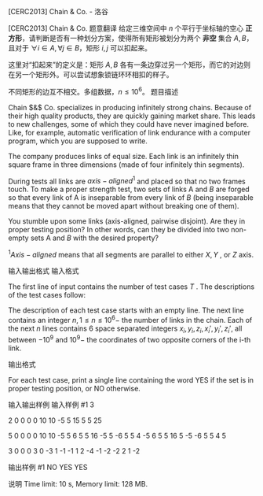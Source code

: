 



[CERC2013] Chain & Co. - 洛谷














[CERC2013] Chain & Co.
题意翻译
给定三维空间中 $n$ 个平行于坐标轴的空心 **正方形**，请判断是否有一种划分方案，使得所有矩形被划分为两个 **非空** 集合 $A,B$，且对于 $\forall i\in A,\forall j\in B$，矩形 $i,j$ 可以扣起来。

这里对“扣起来”的定义是：矩形 $A,B$ 各有一条边穿过另一个矩形，而它的对边则在另一个矩形外。可以尝试想象锁链环环相扣的样子。

不同矩形的边互不相交。多组数据，$n\le 10^6$。
题目描述


Chain $&$ Co. specializes in producing infinitely strong chains. Because of their high quality products, they are quickly gaining market share. This leads to new challenges, some of which they could have never imagined before. Like, for example, automatic verification of link endurance with a computer program, which you are supposed to write.

The company produces links of equal size. Each link is an infinitely thin square frame in three dimensions (made of four infinitely thin segments).

During tests all links are $axis-aligned^{1}$ and placed so that no two frames touch. To make a proper strength test, two sets of links A and $B$ are forged so that every link of A is inseparable from every link of $B$ (being inseparable means that they cannot be moved apart without breaking one of them).

You stumble upon some links (axis-aligned, pairwise disjoint). Are they in proper testing position? In other words, can they be divided into two non-empty sets A and $B$ with the desired property?

$^{1}Axis-aligned$ means that all segments are parallel to either $X , Y$ , or $Z$ axis.


输入输出格式
输入格式



The first line of input contains the number of test cases $T$ . The descriptions of the test cases follow:

The description of each test case starts with an empty line. The next line contains an integer $n , 1 \le n \le 10^{6} -$ the number of links in the chain. Each of the next $n$ lines contains $6$ space separated integers $x_{i}, y_{i}, z_{i}, x_{i}', y_{i}', z_{i}',$ all between $-10^{9}$ and $10^{9} -$ the coordinates of two opposite corners of the i-th link.


输出格式



For each test case, print a single line containing the word YES if the set is in proper testing position, or NO otherwise.


输入输出样例
输入样例 #1
3

2
0 0 0 0 10 10
-5 5 15 5 5 25

5
0 0 0 0 10 10
-5 5 6 5 5 16
-5 5 -6 5 5 4
-5 6 5 5 16 5
-5 -6 5 5 4 5

3
0 0 0 3 0 -3
1 -1 -1 1 2 -4
-1 -2 -2 2 1 -2

输出样例 #1
NO
YES
YES

说明
Time limit: 10 s, Memory limit: 128 MB. 








